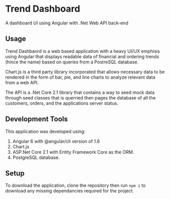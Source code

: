 # Trend Dashboard
A dashboard UI using Angular with .Net Web API back-end

## Usage
Trend Dashbaord is a web based application with a heavy UI/UX emphisis using Angular that displays readable data of financial and ordering trends (hince the name) based on queries from a PostreSQL database.

Chart.js is a third party library incorporated that allows necessary data to be rendered in the form of bar, pie, and line charts to analyze relevant data from a web API.

The API is a .Net Core 2.1 library that contains a way to seed mock data through seed classes that is querried then pages the database of all the customers, orders, and the applications server status. 

## Development Tools
This application was developed using:
1. Angular 6 with @angular/cli version of 1.6
2. Chart.js
3. ASP.Net Core 2.1 with Entity Framework Core as the ORM.
4. PostgreSQL database.

## Setup
To download the application, clone the repository then run `npm i` to download any missing dependancies required for the project.
